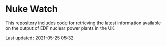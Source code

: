 # Nuke Watch

This repository includes code for retrieving the latest information available on the output of EDF nuclear power plants in the UK.

Last updated: 2021-05-25 05:32